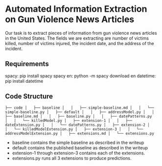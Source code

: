 # Automated Information Extraction on Gun Violence News Articles
Our task is to extract pieces of information from gun violence news articles in the United States. The fields we are extracting are number of victims killed, number of victims injured, the incident date, and the address of the incident. 

## Requirements
spacy: 		pip install spacy
spacy en: 	python -m spacy download en
datetime:   pip install datetime

## Code Structure
`
├── code
│   ├── baseline
│   │   ├── simple-baseline.md
│   │   └── simple-baseline.py
│   ├── default
│   │   ├── addressModel.py
│   │   ├── baseline.md
│   │   ├── baseline.py
│   │   ├── datePatterns.py
│   │   └── killedModel.py
│   ├── extension-1
│   │   ├── dateExtension.py
│   │   └── datePatterns.py
│   ├── extension-2
│   │   └── killedModelExtension.py
│   ├── extension-3
│   │   └── addressModelExtension.py
│   ├── extensions.md
│   └── extensions.py
`
* baseline contains the simple baseline as described in the writeup
* default contains the published baseline as described in the writeup
* extension-1 through extension-3 contains each of the extensions.
* extensions.py runs all 3 extensions to produce predictions.
